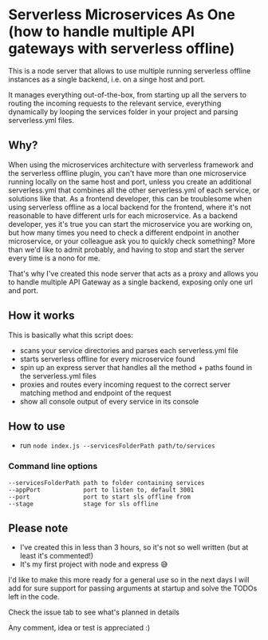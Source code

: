# Serverless Microservices As One (how to handle multiple API gateways with serverless offline)
This is a node server that allows to use multiple running serverless offline instances as a single backend, i.e. on a singe host and port.

It manages everything out-of-the-box, from starting up all the servers to routing the incoming requests to the relevant service, everything dynamically by looping the services folder in your project and parsing serverless.yml files.

## Why?
When using the microservices architecture with serverless framework and the serverless offline plugin, you can't have more than one microservice running locally on the same host and port, unless you create an additional serverless.yml that combines all the other serverless.yml of each service, or solutions like that.
As a frontend developer, this can be troublesome when using serverless offline as a local backend for the frontend, where it's not reasonable to have different urls for each microservice.
As a backend developer, yes it's true you can start the microservice you are working on, but how many times you need to check a different endpoint in another microservice, or your colleague ask you to quickly check something? More than we'd like to admit probably, and having to stop and start the server every time is a nono for me.

That's why I've created this node server that acts as a proxy and allows you to handle multiple API Gateway as a single backend, exposing only one url and port.

## How it works
This is basically what this script does:
* scans your service directories and parses each serverless.yml file
* starts serverless offline for every microservice found
* spin up an express server that handles all the method + paths found in the serverless.yml files
* proxies and routes every incoming request to the correct server matching method and endpoint of the request
* show all console output of every service in its console

## How to use
* run `node index.js --servicesFolderPath path/to/services`
### Command line options
```
--servicesFolderPath path to folder containing services
--appPort            port to listen to, default 3001
--port               port to start sls offline from
--stage              stage for sls offline
```

## Please note
* I've created this in less than 3 hours, so it's not so well written (but at least it's commented!)
* It's my first project with node and express 😅

I'd like to make this more ready for a general use so in the next days I will add for sure support for passing arguments at startup and solve the TODOs left in the code.

Check the issue tab to see what's planned in details

Any comment, idea or test is appreciated :)
